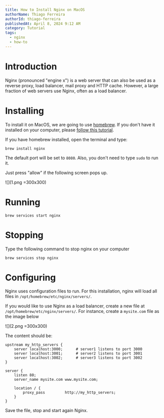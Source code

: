 ```yaml
---
title: How to Install Nginx on MacOS
authorName: Thiago Ferreira
authorId: thiago-ferreira
publishedAt: April 8, 2024 9:12 AM
category: Tutorial
tags:
  - nginx
  - how-to
---
```


# Introduction

Nginx (pronounced "engine x") is a web server that can also be used as a reverse proxy, load balancer, mail proxy and HTTP cache. However, a large fraction of web servers use Nginx, often as a load balancer.

# Installing

To install it on MacOS, we are going to use [homebrew](https://brew.sh). If you don't have it installed on your computer, please [follow this tutorial](https://mac.install.guide/homebrew/3).

If you have homebrew installed, open the terminal and type:

```shell
brew install nginx
```

The default port will be set to `8080`. Also, you don't need to type `sudo` to run it.

Just press "allow" if the following screen pops up.

![](1.png =300x300)

# Running

```shell
brew services start nginx
```

# Stopping

Type the following command to stop nginx on your computer

```shell
brew services stop nginx
```

# Configuring

Nginx uses configuration files to run. For this installation, nginx will load all files in `/opt/homebrew/etc/nginx/servers/`.

If you would like to use Nginx as a load balancer, create a new file at `/opt/homebrew/etc/nginx/servers/`. For instance, create a `mysite.com` file as the image below

![](2.png =300x300)

The content should be:

```nginx
upstream my_http_servers {
    server localhost:3000;      # server1 listens to port 3000
    server localhost:3001;      # server2 listens to port 3001
    server localhost:3002;      # server3 listens to port 3002
}

server {
    listen 80;
    server_name mysite.com www.mysite.com;

    location / {
        proxy_pass         http://my_http_servers;
    }
}
```

Save the file, stop and start again Nginx.



